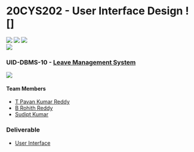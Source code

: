 # 20CYS202 - User Interface Design ![]
![](https://img.shields.io/badge/Batch-22CYS-lightgreen) ![](https://img.shields.io/badge/UG-blue) ![](https://img.shields.io/badge/Subject-UID-blue) <br/>
![](https://img.shields.io/badge/Category-BRIG-purple)

### UID-DBMS-10 - [Leave Management System](https://tpavankumarreddy.github.io/20CYS202-UID/Mini-Project/)
![](https://img.shields.io/badge/Template-Partial-silver)

#### Team Members
- [T Pavan Kumar Reddy]()
- [B Rohith Reddy]()
- [Sudipt Kumar]()

### Deliverable 
- [User Interface](UI/)
